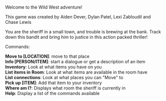 
Welcome to the Wild West adventure!

This game was created by Aiden Dever, Dylan Patel, Lexi Zabloudil and Chase Lewis

You are the sheriff in a small town, and trouble is brewing at the bank.
Track down this bandit and bring him to justice in this action packed
thriller!

Commands: <br>

**Move to [LOCATION]**: move to that place <br>
**Info [PERSON/ITEM]**: start a dialogue or get a description of an item <br>
**Inventory**: Look at what items you have on you <br>
**List items in Room**: Look at what items are available in the room have <br>
**List connections**: Look at what places you can "Move" to <br>
**Pick up [ITEM]**: Add that item to your inventory <br>
**Where am I?**: Displays what room the sheriff is currently in <br>
**Help**: Display a list of the commands available <br>
